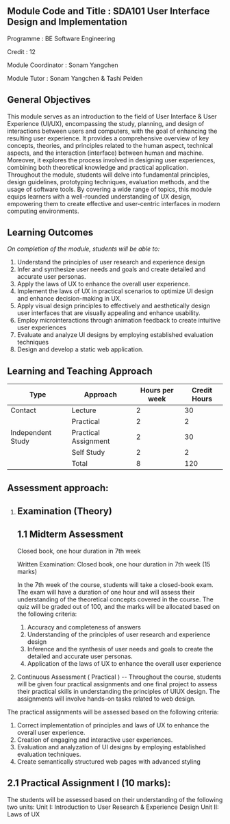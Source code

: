 Module Code and Title	:	SDA101 User Interface Design and Implementation
--
Programme			:	BE Software Engineering

Credit				:	12

Module Coordinator		:	Sonam Yangchen

Module Tutor			:	Sonam Yangchen & Tashi Pelden


General Objectives 
--
This module serves as an introduction to the field of User Interface & User Experience (UI/UX), encompassing the study, planning, and design of interactions between users and computers, with the goal of enhancing the resulting user experience. It provides a comprehensive overview of key concepts, theories, and principles related to the human aspect, technical aspects, and the interaction (interface) between human and machine. Moreover, it explores the process involved in designing user experiences, combining both theoretical knowledge and practical application. Throughout the module, students will delve into fundamental principles, design guidelines, prototyping techniques, evaluation methods, and the usage of software tools. By covering a wide range of topics, this module equips learners with a well-rounded understanding of UX design, empowering them to create effective and user-centric interfaces in modern computing environments.

Learning Outcomes
--
_On completion of the module, students will be able to:_
1. Understand the principles of user research and experience design
2. Infer and synthesize user needs and goals and create detailed and accurate user personas.
3. Apply the laws of UX to enhance the overall user experience.
4. Implement the laws of UX in practical scenarios to optimize UI design and enhance decision-making in UX.
5. Apply visual design principles to effectively and aesthetically design user interfaces that are visually appealing and enhance usability.
6. Employ microinteractions through animation feedback to create intuitive user experiences 
7. Evaluate and analyze UI designs by employing established evaluation techniques
8. Design and develop a static web application.

Learning and Teaching Approach
--
| Type | Approach | Hours per week | Credit Hours |
|------|----------|----------------|--------------|
| Contact | Lecture | 2 | 30 |
|         | Practical | 2 | 2 | 30 |
| Independent Study | Practical Assignment | 2 | 30 |
|         | Self Study | 2 | 2 | 30 |
|         | Total | 8 | 120 |

Assessment approach:
--
1. Examination (Theory)
   --
   1.1 Midterm Assessment
   --

    Closed book, one hour duration in 7th  week
    
    Written Examination: Closed book, one hour duration in 7th week (15 marks)
    
    In the 7th week of the course, students will take a closed-book exam. The exam will have a      duration of one hour and will assess their understanding of the theoretical concepts            covered in the course. The quiz will be graded out of 100, and the marks will be allocated      based on the following criteria:
    
    1. Accuracy and completeness of answers
    2. Understanding of  the principles of user research and experience design
    3. Inference and the synthesis of  user needs and goals to create the  detailed and                accurate user personas.
    4. Application of  the laws of UX to enhance the overall user experience
  
2. Continuous Assessment ( Practical )
--
Throughout the course, students will be given four practical assignments and one final          project to assess their practical skills in understanding the principles of UIUX design.        The assignments will involve hands-on tasks related to web design.

The practical assignments will be assessed based on the following criteria:
   1. Correct implementation of principles and laws of UX to enhance the overall user   experience.
   2. Creation of engaging and interactive user experiences.
   3. Evaluation and analyzation of UI designs by employing established evaluation                    techniques.
   4. Create semantically structured web pages with advanced styling

   2.1 Practical Assignment I (10 marks):
   -- 
   The students will be assessed based on their understanding of the following two units:
   Unit I: Introduction to User Research & Experience Design 
   Unit II: Laws of UX


    







